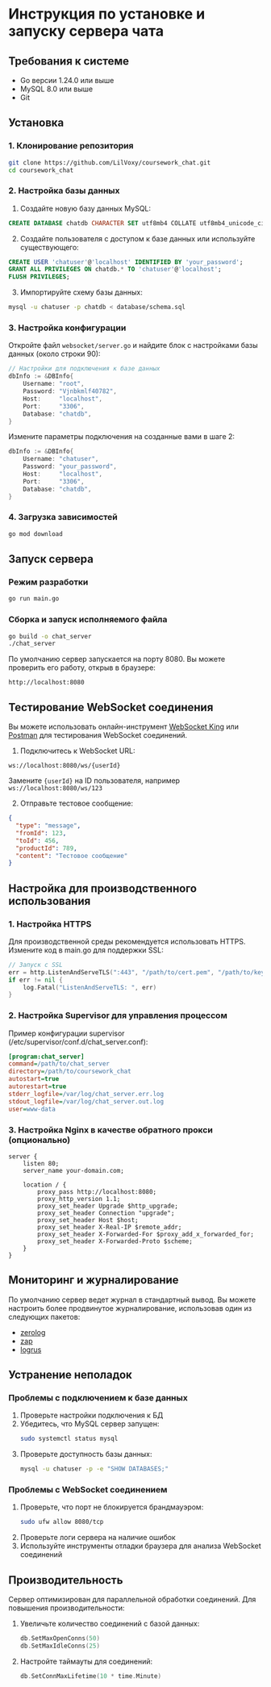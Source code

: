 # Инструкция по установке и запуску сервера чата

## Требования к системе

- Go версии 1.24.0 или выше
- MySQL 8.0 или выше
- Git

## Установка

### 1. Клонирование репозитория

```bash
git clone https://github.com/LilVoxy/coursework_chat.git
cd coursework_chat
```

### 2. Настройка базы данных

1. Создайте новую базу данных MySQL:

```sql
CREATE DATABASE chatdb CHARACTER SET utf8mb4 COLLATE utf8mb4_unicode_ci;
```

2. Создайте пользователя с доступом к базе данных или используйте существующего:

```sql
CREATE USER 'chatuser'@'localhost' IDENTIFIED BY 'your_password';
GRANT ALL PRIVILEGES ON chatdb.* TO 'chatuser'@'localhost';
FLUSH PRIVILEGES;
```

3. Импортируйте схему базы данных:

```bash
mysql -u chatuser -p chatdb < database/schema.sql
```

### 3. Настройка конфигурации

Откройте файл `websocket/server.go` и найдите блок с настройками базы данных (около строки 90):

```go
// Настройки для подключения к базе данных
dbInfo := &DBInfo{
    Username: "root",
    Password: "Vjnbkmlf40782",
    Host:     "localhost",
    Port:     "3306",
    Database: "chatdb",
}
```

Измените параметры подключения на созданные вами в шаге 2:

```go
dbInfo := &DBInfo{
    Username: "chatuser",
    Password: "your_password",
    Host:     "localhost",
    Port:     "3306",
    Database: "chatdb",
}
```

### 4. Загрузка зависимостей

```bash
go mod download
```

## Запуск сервера

### Режим разработки

```bash
go run main.go
```

### Сборка и запуск исполняемого файла

```bash
go build -o chat_server
./chat_server
```

По умолчанию сервер запускается на порту 8080. Вы можете проверить его работу, открыв в браузере:

```
http://localhost:8080
```

## Тестирование WebSocket соединения

Вы можете использовать онлайн-инструмент [WebSocket King](https://websocketking.com/) или [Postman](https://www.postman.com/) для тестирования WebSocket соединений.

1. Подключитесь к WebSocket URL:
```
ws://localhost:8080/ws/{userId}
```
Замените `{userId}` на ID пользователя, например `ws://localhost:8080/ws/123`

2. Отправьте тестовое сообщение:
```json
{
  "type": "message",
  "fromId": 123,
  "toId": 456,
  "productId": 789,
  "content": "Тестовое сообщение"
}
```

## Настройка для производственного использования

### 1. Настройка HTTPS

Для производственной среды рекомендуется использовать HTTPS. Измените код в main.go для поддержки SSL:

```go
// Запуск с SSL
err = http.ListenAndServeTLS(":443", "/path/to/cert.pem", "/path/to/key.pem", router)
if err != nil {
    log.Fatal("ListenAndServeTLS: ", err)
}
```

### 2. Настройка Supervisor для управления процессом

Пример конфигурации supervisor (/etc/supervisor/conf.d/chat_server.conf):

```ini
[program:chat_server]
command=/path/to/chat_server
directory=/path/to/coursework_chat
autostart=true
autorestart=true
stderr_logfile=/var/log/chat_server.err.log
stdout_logfile=/var/log/chat_server.out.log
user=www-data
```

### 3. Настройка Nginx в качестве обратного прокси (опционально)

```nginx
server {
    listen 80;
    server_name your-domain.com;
    
    location / {
        proxy_pass http://localhost:8080;
        proxy_http_version 1.1;
        proxy_set_header Upgrade $http_upgrade;
        proxy_set_header Connection "upgrade";
        proxy_set_header Host $host;
        proxy_set_header X-Real-IP $remote_addr;
        proxy_set_header X-Forwarded-For $proxy_add_x_forwarded_for;
        proxy_set_header X-Forwarded-Proto $scheme;
    }
}
```

## Мониторинг и журналирование

По умолчанию сервер ведет журнал в стандартный вывод. Вы можете настроить более продвинутое журналирование, использовав один из следующих пакетов:

- [zerolog](https://github.com/rs/zerolog)
- [zap](https://github.com/uber-go/zap)
- [logrus](https://github.com/sirupsen/logrus)

## Устранение неполадок

### Проблемы с подключением к базе данных

1. Проверьте настройки подключения к БД
2. Убедитесь, что MySQL сервер запущен:
   ```bash
   sudo systemctl status mysql
   ```
3. Проверьте доступность базы данных:
   ```bash
   mysql -u chatuser -p -e "SHOW DATABASES;"
   ```

### Проблемы с WebSocket соединением

1. Проверьте, что порт не блокируется брандмауэром:
   ```bash
   sudo ufw allow 8080/tcp
   ```
2. Проверьте логи сервера на наличие ошибок
3. Используйте инструменты отладки браузера для анализа WebSocket соединений

## Производительность

Сервер оптимизирован для параллельной обработки соединений. Для повышения производительности:

1. Увеличьте количество соединений с базой данных:
   ```go
   db.SetMaxOpenConns(50)
   db.SetMaxIdleConns(25)
   ```
2. Настройте таймауты для соединений:
   ```go
   db.SetConnMaxLifetime(10 * time.Minute)
   ``` 